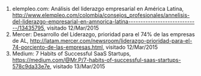 1. elempleo.com: Análisis del liderazgo empresarial en América Latina, http://www.elempleo.com/colombia/consejos_profesionales/annelisis-del-liderazgo-empresarial-en-amnorica-latina-----------------------------/13435795, visitado 12/Mar/2015
2. Mercer: Desarrollo del Liderazgo, prioridad para el 74% de las empresas de AL, http://latam.mercer.com/newsroom/liderazgo-prioridad-para-el-74-porciento-de-las-empresas.html, visitado 12/Mar/2015
3. Medium: 7 Habits of Successful SaaS Startups, https://medium.com/@Mr.P/7-habits-of-successful-saas-startups-578c9da33e7e, visitado 13/Mar/2015
